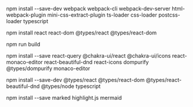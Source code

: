 

npm install --save-dev webpack webpack-cli webpack-dev-server html-webpack-plugin mini-css-extract-plugin ts-loader css-loader postcss-loader typescript

npm install react react-dom @types/react @types/react-dom

npm run build

npm install --save react-query @chakra-ui/react @chakra-ui/icons react-monaco-editor react-beautiful-dnd react-icons dompurify @types/dompurify monaco-editor

npm install --save-dev @types/react @types/react-dom @types/react-beautiful-dnd @types/node typescript

npm install --save marked highlight.js mermaid